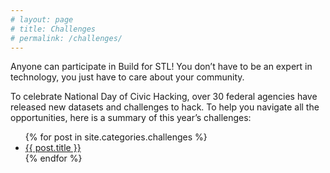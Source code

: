 ```yaml
---
# layout: page
# title: Challenges
# permalink: /challenges/
---
```

Anyone can participate in Build for STL! You don’t have to be an expert in technology, you just have to care about your community.

To celebrate National Day of Civic Hacking, over 30 federal agencies have released new datasets and challenges to hack. To help you navigate all the opportunities, here is a summary of this year’s challenges:  

<ul>
    {% for post in site.categories.challenges %}
        <li><a href="{{ site.baseurl }}{{ post.url }}">{{ post.title }}</a></li>
    {% endfor %}
</ul>
